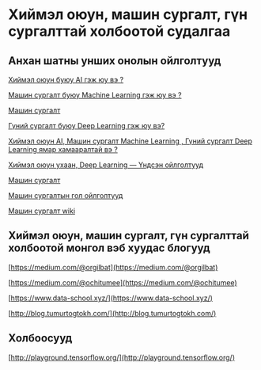 # Хиймэл оюун, машин сургалт, гүн сургалттай холбоотой судалгаа

## Анхан шатны унших онолын ойлголтууд

[Хиймэл оюун буюу AI гэж юу вэ ?](http://www.goodread.mn/2018/03/ai.html)

[Машин сургалт буюу Machine Learning гэж юу вэ ?](http://www.goodread.mn/2018/03/machine-learning.html)

[Машин сургалт](https://medium.com/@orgilbat/machine-learning-%D0%B3%D1%8D%D0%B6-%D1%8E%D1%83-%D0%B2%D1%8D-c47addda28f0)

[Гүний сургалт буюу Deep Learning гэж юу вэ?](http://www.goodread.mn/2018/03/deep-learning.html)

[Хиймэл оюун AI, Машин сургалт Machine Learning , Гүний сургалт Deep Learning ямар хамааралтай вэ ?](http://www.goodread.mn/2018/03/ai-machine-learning-deep-learning.html)

[Хиймэл оюун ухаан, Deep Learning — Үндсэн ойлголтууд](https://zolbayar.com/ai-deep-learning-yoronhii-oilgoltuud-d77cd42e01a6)

[Машин сургалт](http://www.control.mn/i/20310#.XedKHegzaUk)

[Машин сургалтын гол ойлголтууд](https://www.data-school.xyz/post/%D0%BC%D0%B0%D1%88%D0%B8%D0%BD-%D1%81%D1%83%D1%80%D0%B3%D0%B0%D0%BB%D1%82%D1%8B%D0%BD-%D0%B3%D0%BE%D0%BB-%D0%BE%D0%B9%D0%BB%D0%B3%D0%BE%D0%BB%D1%82%D1%83%D1%83%D0%B4)

[Машин сургалт wiki](https://mn.wikipedia.org/wiki/%D0%9C%D0%B0%D1%88%D0%B8%D0%BD_%D1%81%D1%83%D1%80%D0%B3%D0%B0%D0%BB%D1%82)

## Хиймэл оюун, машин сургалт, гүн сургалттай холбоотой монгол вэб хуудас блогууд

[https://medium.com/@orgilbat](https://medium.com/@orgilbat)

[https://medium.com/@ochitumee](https://medium.com/@ochitumee)

[https://www.data-school.xyz/](https://www.data-school.xyz/)

[http://blog.tumurtogtokh.com/](http://blog.tumurtogtokh.com/)

[]()

[]()

[]()


## Холбоосууд

[http://playground.tensorflow.org/](http://playground.tensorflow.org/)

[]()

[]()

[]()

[]()

[]()

[]()

[]()

[]()

[]()

[]()

